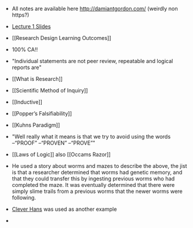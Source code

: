 * All notes are available here http://damiantgordon.com/ (weirdly non https?)
* [Lecture 1 Slides](http://www.damiantgordon.com/Courses/RDPW/Week1/RDPW-Week1.html)
* [[Research Design Learning Outcomes]]
* 100% CA!!
* "Individual statements are not peer review, repeatable and logical reports are"
* [[What is Research]]
* [[Scientific Method of Inquiry]]
* [[Inductive]]
* [[Popper’s Falsifiability]]
* [[Kuhns Paradigm]]
* "Well really what it means is that we try to avoid using the words
	–“PROOF”
	–“PROVEN”
	–“PROVE”"
* [[Laws of Logic]] also [[Occams Razor]]

* He used a story about worms and mazes to describe the above, the jist is that a researcher determined that worms had genetic memory, and that they could transfer this by ingesting previous worms who had completed the maze. It was eventually determined that there were simply slime trails from a previous worms that the newer worms were following.

* [Clever Hans](https://en.wikipedia.org/wiki/Clever_Hans) was used as another example
* 